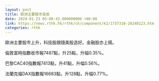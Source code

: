 ```yaml
---
layout: post
title: 歐洲主要股市高收
date: 2024-01-23 05:08:43.000000000 +08:00
link: https://news.rthk.hk/rthk/ch/component/k2/1737310-20240123.htm
categories: rthk
---
```


歐洲主要股市上升，科技股跟隨美股造好。金融股亦上揚。

倫敦富時指數收市報7487點，升25點，升幅0.35%。

巴黎CAC40指數報7413點，升41點，升幅0.56%。

法蘭克福DAX指數報16683點，升128點，升幅0.77%。

